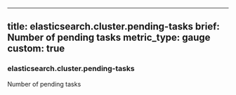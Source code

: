 
---
title: elasticsearch.cluster.pending-tasks
brief: Number of pending tasks
metric_type: gauge
custom: true
---
### elasticsearch.cluster.pending-tasks

Number of pending tasks
